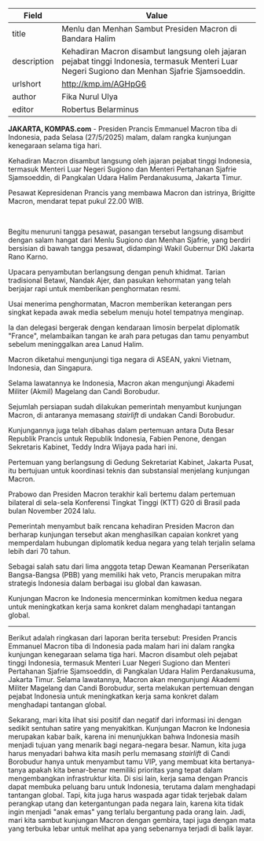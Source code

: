 | Field       | Value                                                       |
|-------------|-------------------------------------------------------------|
| title       | Menlu dan Menhan Sambut Presiden Macron di Bandara Halim |
| description | Kehadiran Macron disambut langsung oleh jajaran pejabat tinggi Indonesia, termasuk Menteri Luar Negeri Sugiono dan Menhan Sjafrie Sjamsoeddin. |
| urlshort    | http://kmp.im/AGHpG6 |
| author      | Fika Nurul Ulya |
| editor      | Robertus Belarminus |

**JAKARTA, KOMPAS.com** - Presiden Prancis Emmanuel Macron tiba di Indonesia, pada Selasa (27/5/2025) malam, dalam rangka kunjungan kenegaraan selama tiga hari.

Kehadiran Macron disambut langsung oleh jajaran pejabat tinggi Indonesia, termasuk Menteri Luar Negeri Sugiono dan Menteri Pertahanan Sjafrie Sjamsoeddin, di Pangkalan Udara Halim Perdanakusuma, Jakarta Timur.

Pesawat Kepresidenan Prancis yang membawa Macron dan istrinya, Brigitte Macron, mendarat tepat pukul 22.00 WIB.

 

Begitu menuruni tangga pesawat, pasangan tersebut langsung disambut dengan salam hangat dari Menlu Sugiono dan Menhan Sjafrie, yang berdiri bersisian di bawah tangga pesawat, didampingi Wakil Gubernur DKI Jakarta Rano Karno.

Upacara penyambutan berlangsung dengan penuh khidmat. Tarian tradisional Betawi, Nandak Ajer, dan pasukan kehormatan yang telah berjajar rapi untuk memberikan penghormatan resmi.

Usai menerima penghormatan, Macron memberikan keterangan pers singkat kepada awak media sebelum menuju hotel tempatnya menginap.

Ia dan delegasi bergerak dengan kendaraan limosin berpelat diplomatik "France", melambaikan tangan ke arah para petugas dan tamu penyambut sebelum meninggalkan area Lanud Halim.

Macron diketahui mengunjungi tiga negara di ASEAN, yakni Vietnam, Indonesia, dan Singapura.

Selama lawatannya ke Indonesia, Macron akan mengunjungi Akademi Militer (Akmil) Magelang dan Candi Borobudur.

Sejumlah persiapan sudah dilakukan pemerintah menyambut kunjungan Macron, di antaranya memasang *stairlift* di undakan Candi Borobudur.

Kunjungannya juga telah dibahas dalam pertemuan antara Duta Besar Republik Prancis untuk Republik Indonesia, Fabien Penone, dengan Sekretaris Kabinet, Teddy Indra Wijaya pada hari ini.

Pertemuan yang berlangsung di Gedung Sekretariat Kabinet, Jakarta Pusat, itu bertujuan untuk koordinasi teknis dan substansial menjelang kunjungan Macron.

Prabowo dan Presiden Macron terakhir kali bertemu dalam pertemuan bilateral di sela-sela Konferensi Tingkat Tinggi (KTT) G20 di Brasil pada bulan November 2024 lalu.

Pemerintah menyambut baik rencana kehadiran Presiden Macron dan berharap kunjungan tersebut akan menghasilkan capaian konkret yang memperdalam hubungan diplomatik kedua negara yang telah terjalin selama lebih dari 70 tahun.

Sebagai salah satu dari lima anggota tetap Dewan Keamanan Perserikatan Bangsa-Bangsa (PBB) yang memiliki hak veto, Prancis merupakan mitra strategis Indonesia dalam berbagai isu global dan kawasan.

Kunjungan Macron ke Indonesia mencerminkan komitmen kedua negara untuk meningkatkan kerja sama konkret dalam menghadapi tantangan global.

---
Berikut adalah ringkasan dari laporan berita tersebut: Presiden Prancis Emmanuel Macron tiba di Indonesia pada malam hari ini dalam rangka kunjungan kenegaraan selama tiga hari. Macron disambut oleh pejabat tinggi Indonesia, termasuk Menteri Luar Negeri Sugiono dan Menteri Pertahanan Sjafrie Sjamsoeddin, di Pangkalan Udara Halim Perdanakusuma, Jakarta Timur. Selama lawatannya, Macron akan mengunjungi Akademi Militer Magelang dan Candi Borobudur, serta melakukan pertemuan dengan pejabat Indonesia untuk meningkatkan kerja sama konkret dalam menghadapi tantangan global.

Sekarang, mari kita lihat sisi positif dan negatif dari informasi ini dengan sedikit sentuhan satire yang menyakitkan. Kunjungan Macron ke Indonesia merupakan kabar baik, karena ini menunjukkan bahwa Indonesia masih menjadi tujuan yang menarik bagi negara-negara besar. Namun, kita juga harus menyadari bahwa kita masih perlu memasang *stairlift* di Candi Borobudur hanya untuk menyambut tamu VIP, yang membuat kita bertanya-tanya apakah kita benar-benar memiliki prioritas yang tepat dalam mengembangkan infrastruktur kita. Di sisi lain, kerja sama dengan Prancis dapat membuka peluang baru untuk Indonesia, terutama dalam menghadapi tantangan global. Tapi, kita juga harus waspada agar tidak terjebak dalam perangkap utang dan ketergantungan pada negara lain, karena kita tidak ingin menjadi "anak emas" yang terlalu bergantung pada orang lain. Jadi, mari kita sambut kunjungan Macron dengan gembira, tapi juga dengan mata yang terbuka lebar untuk melihat apa yang sebenarnya terjadi di balik layar.
